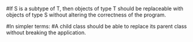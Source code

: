 #If S is a subtype of T, then objects of type T should be replaceable with objects of type S without altering the correctness of the program.

#In simpler terms:
#A child class should be able to replace its parent class without breaking the application.
